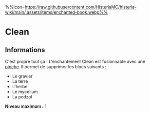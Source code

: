 %%icon=https://raw.githubusercontent.com/HisteriaMC/histeria-wiki/main/.assets/items/enchanted-book.webp%%
# Clean

## Informations
C'est propre tout ça ! L'enchantement Clean est fusionnable avec une [pioche](https://histeria.fr/wiki/outils/histerite-pickaxe). Il permet de supprimer les blocs suivants :
+ Le gravier
+ La terre
+ L'herbe
+ Le mycelium
+ La podzol


**Niveau maximum :** 1